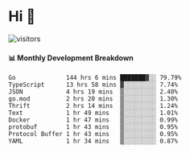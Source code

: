 # Hi 👋
 
![visitors](https://visitor-badge.glitch.me/badge?page_id=sorcererxw.sorcererx)

#### 📊 Monthly Development Breakdown

<!--START_SECTION:waka-->
```text
Go              144 hrs 6 mins ███████▓░░ 79.79%
TypeScript      13 hrs 58 mins ▓░░░░░░░░░ 7.74%
JSON            4 hrs 19 mins  ▒░░░░░░░░░ 2.40%
go.mod          2 hrs 20 mins  ▒░░░░░░░░░ 1.30%
Thrift          2 hrs 14 mins  ▒░░░░░░░░░ 1.24%
Text            1 hr 49 mins   ▒░░░░░░░░░ 1.01%
Docker          1 hr 47 mins   ▒░░░░░░░░░ 0.99%
protobuf        1 hr 43 mins   ▒░░░░░░░░░ 0.95%
Protocol Buffer 1 hr 43 mins   ▒░░░░░░░░░ 0.95%
YAML            1 hr 34 mins   ▒░░░░░░░░░ 0.87%
```
<!--END_SECTION:waka-->
